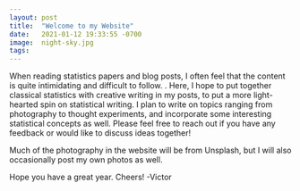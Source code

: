```yaml
---
layout: post
title:  "Welcome to my Website"
date:   2021-01-12 19:33:55 -0700
image:  night-sky.jpg
tags:   
---
```



When reading statistics papers and blog posts, I often feel that the content is quite intimidating and difficult to follow. . Here, I hope to put together classical statistics with creative writing in my posts, to put a more light-hearted spin on statistical writing. I plan to write on topics ranging from photography to thought experiments, and incorporate some interesting statistical concepts as well. 
Please feel free to reach out if you have any feedback or would like to discuss ideas together!

Much of the photography in the website will be from Unsplash, but I will also occasionally post my own photos as well.

Hope you have a great year. Cheers!
-Victor
